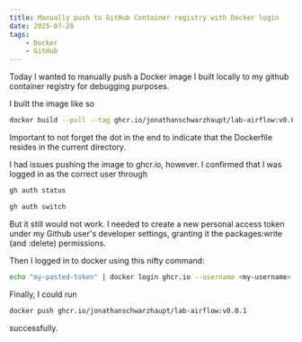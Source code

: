 ```yaml
---
title: Manually push to GitHub Container registry with Docker login
date: 2025-07-28
tags:
    - Docker
    - GitHub
---
```


Today I wanted to manually push a Docker image I built locally to my github container registry for debugging purposes.

I built the image like so 

```bash
docker build --pull --tag ghcr.io/jonathanschwarzhaupt/lab-airflow:v0.0.1 .
```

Important to not forget the dot in the end to indicate that the Dockerfile resides in the current directory.

I had issues pushing the image to ghcr.io, however. I confirmed that I was logged in as the correct user through

```bash
gh auth status

gh auth switch
```

But it still would not work. I needed to create a new personal access token under my Github user's developer settings, granting it the packages:write (and :delete) permissions.

Then I logged in to docker using this nifty command:

```bash
echo "my-pasted-token" | docker login ghcr.io --username <my-username> --password-stdin
```

Finally, I could run

```bash
docker push ghcr.io/jonathanschwarzhaupt/lab-airflow:v0.0.1
```

successfully.
